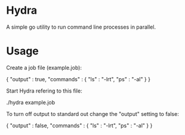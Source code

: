 Hydra
=====

A simple go utility to run command line processes in parallel.

Usage
=====

Create a job file (example.job):

  {
    "output" : true,
    "commands" : {
      "ls" : "-lrt",
      "ps" : "-al"
    }
  }

Start Hydra refering to this file:

  ./hydra example.job

To turn off output to standard out change the "output" setting to false:

{
  "output" : false,
  "commands" : {
    "ls" : "-lrt",
    "ps" : "-al"
  }
}
